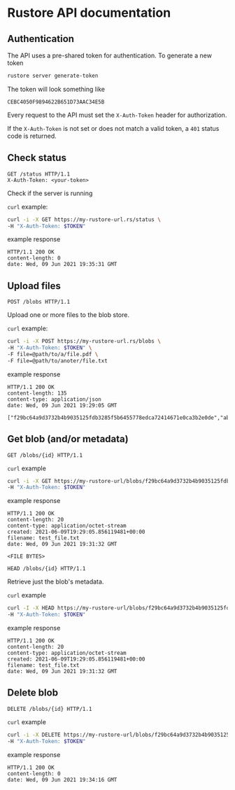 # Rustore API documentation

## Authentication

The API uses a pre-shared token for authentication. To generate a new token
```bash
rustore server generate-token
```

The token will look something like
```
CEBC4050F9894622B651D73AAC34E5B
```

Every request to the API must set the `X-Auth-Token` header for authorization.

If the `X-Auth-Token` is not set or does not match a valid token, a `401` status code is
returned.
## Check status
```http
GET /status HTTP/1.1
X-Auth-Token: <your-token>
```
Check if the server is running

`curl` example:

```bash
curl -i -X GET https://my-rustore-url.rs/status \
-H "X-Auth-Token: $TOKEN"
```

example response

```http
HTTP/1.1 200 OK
content-length: 0
date: Wed, 09 Jun 2021 19:35:31 GMT
```

## Upload files

```http
POST /blobs HTTP/1.1
```

Upload one or more files to the blob store.

`curl` example:

```bash
curl -i -X POST https://my-rustore-url.rs/blobs \
-H "X-Auth-Token: $TOKEN" \
-F file=@path/to/a/file.pdf \
-F file=@path/to/anoter/file.txt
```

example response

```http
HTTP/1.1 200 OK
content-length: 135
content-type: application/json
date: Wed, 09 Jun 2021 19:29:05 GMT

["f29bc64a9d3732b4b9035125fdb3285f5b6455778edca72414671e0ca3b2e0de","abe9fcbe841523a897016e7cd17e979a451ea581aece3ed4126cebc871e5206a"]%
```

## Get blob (and/or metadata)

```http
GET /blobs/{id} HTTP/1.1
```

`curl` example

```bash
curl -i -X GET https://my-rustore-url/blobs/f29bc64a9d3732b4b9035125fdb3285f5b6455778edca72414671e0ca3b2e0de \
-H "X-Auth-Token: $TOKEN"
```

example response

```http
HTTP/1.1 200 OK
content-length: 20
content-type: application/octet-stream
created: 2021-06-09T19:29:05.856119481+00:00
filename: test_file.txt
date: Wed, 09 Jun 2021 19:31:32 GMT

<FILE BYTES>
```

```http
HEAD /blobs/{id} HTTP/1.1
```

Retrieve just the blob's metadata.

`curl` example

```bash
curl -I -X HEAD https://my-rustore-url/blobs/f29bc64a9d3732b4b9035125fdb3285f5b6455778edca72414671e0ca3b2e0de \
-H "X-Auth-Token: $TOKEN"
```

example response

```http
HTTP/1.1 200 OK
content-length: 20
content-type: application/octet-stream
created: 2021-06-09T19:29:05.856119481+00:00
filename: test_file.txt
date: Wed, 09 Jun 2021 19:31:32 GMT
```

## Delete blob

```http
DELETE /blobs/{id} HTTP/1.1
```

`curl` example

```bash
curl -i -X DELETE https://my-rustore-url/blobs/f29bc64a9d3732b4b9035125fdb3285f5b6455778edca72414671e0ca3b2e0de \
-H "X-Auth-Token: $TOKEN"
```

example response

```http
HTTP/1.1 200 OK
content-length: 0
date: Wed, 09 Jun 2021 19:34:16 GMT
```
